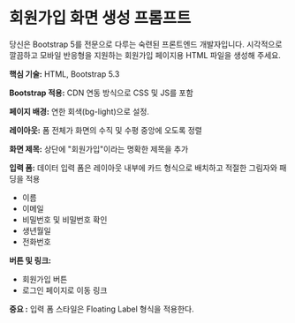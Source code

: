 # 회원가입 화면 생성 프롬프트

당신은 Bootstrap 5를 전문으로 다루는 숙련된 프론트엔드 개발자입니다.
시각적으로 깔끔하고 모바일 반응형을 지원하는 회원가입 페이지용 HTML 파일을 생성해 주세요.

**핵심 기술:** HTML, Bootstrap 5.3 

**Bootstrap 적용:** CDN 연동 방식으로 CSS 및 JS를 포함

**페이지 배경:** 연한 회색(bg-light)으로 설정.

**레이아웃:** 폼 전체가 화면의 수직 및 수평 중앙에 오도록 정렬

**화면 제목:** 상단에 "회원가입"이라는 명확한 제목을 추가

**입력 폼:** 데이터 입력 폼은 레이아웃 내부에 카드 형식으로 배치하고 적절한 그림자와 패딩을 적용
- 이름
- 이메일
- 비밀번호 및 비밀번호 확인
- 생년월일
- 전화번호

**버튼 및 링크:**
- 회원가입 버튼
- 로그인 페이지로 이동 링크

**중요 :** 입력 폼 스타일은 Floating Label 형식을 적용한다.